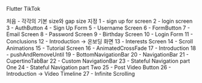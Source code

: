 Flutter TikTok

처음 - 각각의 기본 size와 gap size 지정
1 - sign up for screen
2 - login screen
3 - AuthButton
4 - Sign Up Form
5 - Username Screen
6 - FormButton
7 - Email Screen
8 - Password Screen
9 - Birthday Screen
10 - Login Form
11 - Conclusions
12 - Introduction -> 온보딩 화면
13 - Interests Screen
14 - Scroll Animations
15 - Tutorial Screen 
16 - AnimatedCrossFade
17 - Introduction
18 - pushAndRemoveUntil
19 - BottomNavigationBar
20 - NavigationBar
21 - CupertinoTabBar
22 - Custom NavigationBar
23 - Stateful Navigation part One
24 - Stateful Navigation part Two
25 - Post Video Button
26 - Introduction -> Video Timeline
27 - Infinite Scrolling